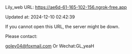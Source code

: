 Lily_web URL: https://ae6d-61-165-102-156.ngrok-free.app

Updated at: 2024-12-10 02:42:39

If you cannot open this URL, the server might be down.

Please contact: 

goley04@foxmail.com Or Wechat:GL_yeaH